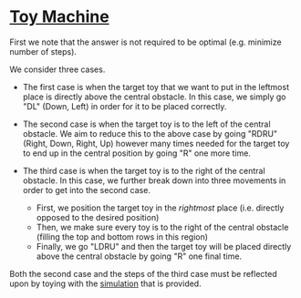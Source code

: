 # [Toy Machine](https://codeforces.com/problemset/problem/1817/D)

First we note that the answer is not required to be optimal (e.g. minimize number of steps).

We consider three cases.

* The first case is when the target toy that we want to put in the leftmost place is directly above
the central obstacle. In this case, we simply go "DL" (Down, Left) in order for it to be placed correctly.

* The second case is when the target toy is to the left of the central obstacle.
We aim to reduce this to the above case by going "RDRU" (Right, Down, Right, Up) however many
times needed for the target toy to end up in the central position by going "R" one more time.

* The third case is when the target toy is to the right of the central obstacle.
In this case, we further break down into three movements in order to get into the second case.
    - First, we position the target toy in the *rightmost* place (i.e. directly opposed to the desired position)
    - Then, we make sure every toy is to the right of the central obstacle (filling the top and bottom rows in this
    region)
    - Finally, we go "LDRU" and then the target toy will be placed directly above the central obstacle by going "R" one final time.

Both the second case and the steps of the third case must be reflected upon by toying with the [simulation](https://assets.codeforces.com/files/56ff21637146a30d/game.html) that is provided.
